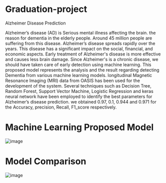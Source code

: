 # Graduation-project
Alzheimer Disease Prediction 

Alzheimer’s disease (AD) is Serious mental illness affecting the brain. the
reason for dementia in the elderly people. Around 45 million people are suffering from
this disease. Alzheimer’s disease spreads rapidly over the years. This disease has a
significant impact on the social, financial, and economic aspects. Early treatment of
Alzheimer's disease is more effective and causes less brain damage. Since Alzheimer's is
a chronic disease, we should have taken care of early detection using machine learning.
This proposed model represents the analysis and the result regarding detecting
Dementia from various machine learning models. longitudinal Magnetic Resonance
Imaging (MRI) data from OASIS has been used for the development of the system.
Several techniques such as Decision Tree, Random Forest, Support Vector Machine,
Logistic Regression and keras neural network have been employed to identify the best
parameters for Alzheimer’s disease prediction. we obtained 0.97, 0.1, 0.944 and 0.971
for the Accuracy, precision, Recall, F1_score respectively.
# Machine Learning Proposed Model
![image](https://github.com/HayamTarek/Graduation-project/assets/125991048/0bc9dff6-f852-4610-b059-d6f96efe5ca3)
# Model Comparison
![image](https://github.com/HayamTarek/Graduation-project/assets/125991048/e8119b2c-a078-42b8-9fec-0f02501553a6)


